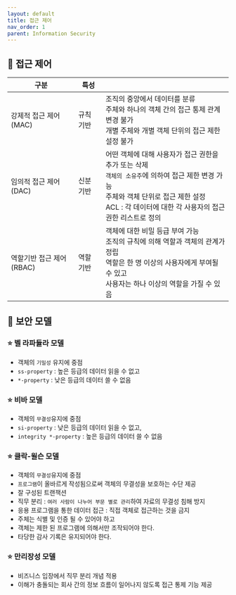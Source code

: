 ```yaml
---
layout: default
title: 접근 제어
nav_order: 1
parent: Information Security
---
```




## 📑 접근 제어

| 구분                     | 특성      |                                                              |
| ------------------------ | --------- | ------------------------------------------------------------ |
| 강제적 접근 제어(MAC)    | 규칙 기반 | 조직의 중앙에서 데이터를 분류<br />주체와 하나의 객체 간의 접근 통제 관계 변경 불가<br />개별 주체와 개별 객체 단위의 접근 제한 설정 불가 |
| 임의적 접근 제어(DAC)    | 신분 기반 | 어떤 객체에 대해 사용자가 접근 권한을 추가 또는 삭제<br />`객체의 소유주`에 의하여 접근 제한 변경 가능<br />주체와 객체 단위로 접근 제한 설정<br />ACL : 각 데이터에 대한 각 사용자의 접근 권한 리스트로 정의 |
| 역할기반 접근 제어(RBAC) | 역할 기반 | 객체에 대한 비밀 등급 부여 가능<br />조직의 규칙에 의해 역할과 객체의 관계가 정립<br />역할은 한 명 이상의 사용자에게 부여될 수 있고<br />사용자는 하나 이상의 역할을 가질 수 있음 |



## 📑 보안 모델

### ⭐ 벨 라파듈라 모델

- 객체의 `기밀성` 유지에 중점
- `ss-property` : 높은 등급의 데이터 읽을 수 없고
- `*-property` : 낮은 등급의 데이터 쓸 수 없음



### ⭐ 비바 모델

- 객체의 `무결성`유지에 중점
- `si-property` : 낮은 등급의 데이터 읽을 수 없고, 
- `integrity *-property` : 높은 등급의 데이터 쓸 수 없음



### ⭐ 클락-윌슨 모델

- 객체의 `무결성`유지에 중점
- `프로그램`이 올바르게 작성됨으로써 객체의 무결성을 보호하는 수단 제공
- 잘 구성된 트랜잭션
- 직무 분리 : `여러 사람이 나누어 부문 별로 관리`하여 자료의 무결성 침해 방지
- 응용 프로그램을 통한 데이터 접근 : 직접 객체로 접근하는 것을 금지
- 주체는 식별 및 인증 될 수 있어야 하고
- 객체는 제한 된 프로그램에 의해서만 조작되어야 한다.
- 타당한 감사 기록은 유지되어야 한다.



### ⭐ 만리장성 모델

- 비즈니스 입장에서 직무 분리 개념 적용
- 이해가 충돌되는 회사 간의 정보 흐름이 일어나지 않도록 접근 통제 기능 제공






